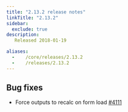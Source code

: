 ```yaml
---
title: "2.13.2 release notes"
linkTitle: "2.13.2"
sidebar:
  exclude: true
description:
   Released 2018-01-19

aliases:
  -    /core/releases/2.13.2
  -    /releases/2.13.2
---
```


## Bug fixes

- Force outputs to recalc on form load [#4111](https://github.com/medic/cht-core/issues/4111)
